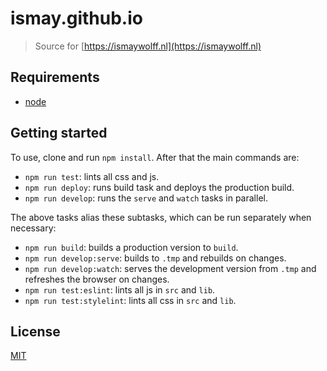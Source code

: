 # ismay.github.io

> Source for [https://ismaywolff.nl](https://ismaywolff.nl)

## Requirements

* [node](https://nodejs.org/en/)

## Getting started

 To use, clone and run `npm install`. After that the main commands are:

* `npm run test`: lints all css and js.
* `npm run deploy`: runs build task and deploys the production build.
* `npm run develop`: runs the `serve` and `watch` tasks in parallel.

The above tasks alias these subtasks, which can be run separately when necessary:

* `npm run build`: builds a production version to `build`.
* `npm run develop:serve`: builds to `.tmp` and rebuilds on changes.
* `npm run develop:watch`: serves the development version from `.tmp` and refreshes the browser on changes.
* `npm run test:eslint`: lints all js in `src` and `lib`.
* `npm run test:stylelint`: lints all css in `src` and `lib`.

## License

[MIT](http://ismay.mit-license.org/)
